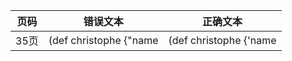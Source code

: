 | 页码 | 错误文本 | 正确文本 |
| ---- | ------- | -------- |
| 35页|(def christophe {"name | (def christophe {'name |
